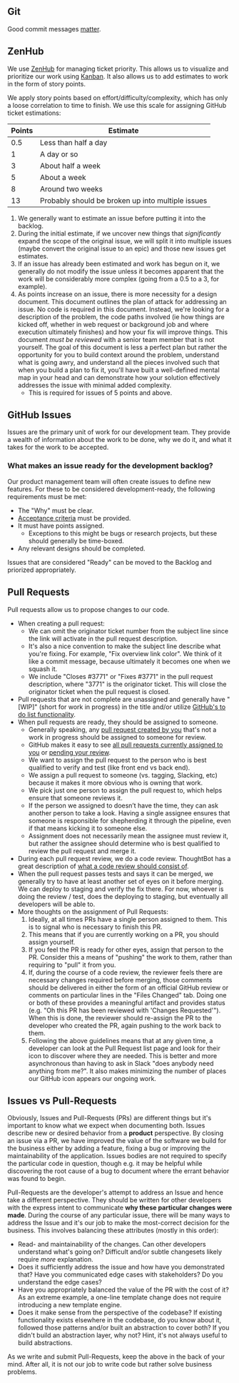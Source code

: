 ## Git

Good commit messages [matter](http://chris.beams.io/posts/git-commit/).

## ZenHub

We use [ZenHub](http://zenhub.io) for managing ticket priority. This allows us to
visualize and prioritize our work using
[Kanban](https://en.wikipedia.org/wiki/Kanban). It also allows us to add estimates
to work in the form of story points.

We apply story points based on effort/difficulty/complexity, which has only a loose
correlation to time to finish. We use this scale for assigning GitHub ticket
estimations:

Points  | Estimate
------- | --------------------
0.5     | Less than half a day
1       | A day or so
3       | About half a week
5       | About a week
8       | Around two weeks
13      | Probably should be broken up into multiple issues

1. We generally want to estimate an issue before putting it into the backlog.
1. During the initial estimate, if we uncover new things that _significantly_ expand
   the scope of the original issue, we will split it into multiple issues (maybe convert the original issue to an epic) and those new issues get estimates.
1. If an issue has already been estimated and work has begun on it, we generally do
   not modify the issue unless it becomes apparent that the work will be considerably more complex (going from a 0.5 to a 3, for example).
1. As points increase on an issue, there is more necessity for a design document.
   This document outlines the plan of attack for addressing an issue. No code is
   required in this document. Instead, we're looking for a description of the
   problem, the code paths involved (ie how things are kicked off, whether in web
   request or background job and where execution ultimately finishes) and how your
   fix will improve things. This document *must be reviewed* with a senior team
   member that is not yourself. The goal of this document is less a perfect plan but
   rather the opportunity for you to build context around the problem, understand
   what is going awry, and understand all the pieces involved such that when you
   build a plan to fix it, you'll have built a well-defined mental map in your head
   and can demonstrate how your solution effectively addresses the issue with minimal
   added complexity.
    - This is required for issues of 5 points and above.

## GitHub Issues

Issues are the primary unit of work for our development team. They provide a wealth of information about the work to be done, why we do it, and what it takes for the work to be accepted.

### What makes an issue ready for the development backlog?

Our product management team will often create issues to define new features. For these to be considered development-ready, the following requirements must be met:

- The "Why" must be clear.
- [Acceptance criteria](https://nomad8.com/acceptance_criteria/) must be provided.
- It must have points assigned.
    - Exceptions to this might be bugs or research projects, but these should
       generally be time-boxed.
- Any relevant designs should be completed.

Issues that are considered "Ready" can be moved to the Backlog and priorized
appropriately.


## Pull Requests

Pull requests allow us to propose changes to our code.

- When creating a pull request:
    - We can omit the originator ticket number from the subject line since the link will activate in the pull request description.
    - It's also a nice convention to make the subject line describe what you're
      fixing. For example, "Fix overview link color". We think of it like a commit
      message, because ultimately it becomes one when we squash it.
    - We include "Closes #3771" or "Fixes #3771" in the pull request description,
      where "3771" is the originator ticket. This will close the originator ticket
      when the pull request is closed.
- Pull requests that are not complete are unassigned and generally have "[WIP]"
  (short for work in progress) in the title and/or utilize [GitHub's to do list functionality](http://lifehacker.com/why-a-github-gist-is-my-favorite-to-do-list-1493063613).
- When pull requests are ready, they should be assigned to someone.
    - Generally speaking, any [pull request created by you](https://github.com/pulls?user%3Astratasan) that's not a work in progress should be assigned to someone for review.
    - GitHub makes it easy to see [all pull requests currently assigned to you](https://github.com/pulls/assigned/?user%3Astratasan) or [pending your review](https://github.com/pulls/review-requested?user=stratasan).
    - We want to assign the pull request to the person who is best qualified to
      verify and test (like front end vs back end).
    - We assign a pull request to someone (vs. tagging, Slacking, etc) because
      it makes it more obvious who is owning that work.
    - We pick just one person to assign the pull request to, which helps ensure
      that someone reviews it.
    - If the person we assigned to doesn’t have the time, they can ask another
      person to take a look. Having a single assignee ensures that someone is
      responsible for shepherding it through the pipeline, even if that means
      kicking it to someone else.
    - Assignment does not necessarily mean the assignee must review it, but
      rather the assignee should determine who is best qualified to review the
      pull request and merge it.
- During each pull request review, we do a code review. ThoughtBot has a great
  description of [what a code review should consist of](https://github.com/thoughtbot/guides/tree/master/code-review).
- When the pull request passes tests and says it can be merged, we generally try
  to have at least another set of eyes on it before merging. We can deploy to
  staging and verify the fix there. For now, whoever is doing the review / test,
  does the deploying to staging, but eventually all developers will be able to.
- More thoughts on the assignment of Pull Requests:
    1. Ideally, at all times PRs have a single person assigned to them. This is to signal
    who is necessary to finish this PR.
    1. This means that if you are currently working on a PR, you should assign yourself.
    1. If you feel the PR is ready for other eyes, assign that person to the PR. Consider
    this a means of "pushing" the work to them, rather than requiring to "pull" it from
    you.
    1. If, during the course of a code review, the reviewer feels there are necessary changes
    required before merging, those comments should be delivered in either the form of an
    official GitHub review or comments on particular lines in the "Files Changed" tab.
    Doing one or both of these provides a meaningful artifact and provides status (e.g.
    "Oh this PR has been reviewed with 'Changes Requested'"). When this is done, the reviewer
    should re-assign the PR to the developer who created the PR, again pushing to the
    work back to them.
    1. Following the above guidelines means that at any given time, a developer can look at
    the Pull Request list page and look for their icon to discover where they are needed.
    This is better and more asynchronous than having to ask in Slack "does anybody need
    anything from me?". It also makes minimizing the number of places our GitHub icon
    appears our ongoing work.

## Issues vs Pull-Requests

Obviously, Issues and Pull-Requests (PRs) are different things but it's important to know what
we expect when documenting both. Issues describe new or desired behavior from a
**product** perspective. By closing an issue via a PR, we have improved the value of the
software we build for the business either by adding a feature, fixing a bug or improving
the maintainability of the application. Issues bodies are not required to specify the
particular code in question, though e.g. it may be helpful while discovering the root
cause of a bug to document where the errant behavior was found to begin.

Pull-Requests are the developer's attempt to address an Issue and hence take a different
perspective. They should be written for other developers with the express intent to communicate
**why these particular changes were made**. During the course of any particular issue, there
will be many ways to address the Issue and it's our job to make the most-correct decision
for the business. This involves balancing these attributes (mostly in this order):

* Read- and maintainability of the changes. Can other developers understand what's going on? Difficult and/or subtle changesets likely require *more* explanation.
* Does it sufficiently address the issue and how have you demonstrated that? Have you communicated edge cases with stakeholders? Do you understand the edge cases?
* Have you appropriately balanced the value of the PR with the cost of it? As an extreme example, a one-line template change does not require introducing a new template engine.
* Does it make sense from the perspective of the codebase? If existing functionality exists elsewhere in the codebase, do you know about it, followed those patterns and/or built an abstraction to cover both? If you didn't build an abstraction layer, why not? Hint, it's not always useful to build abstractions.

As we write and submit Pull-Requests, keep the above in the back of your mind. After all, it is
not our job to write code but rather solve business problems.
